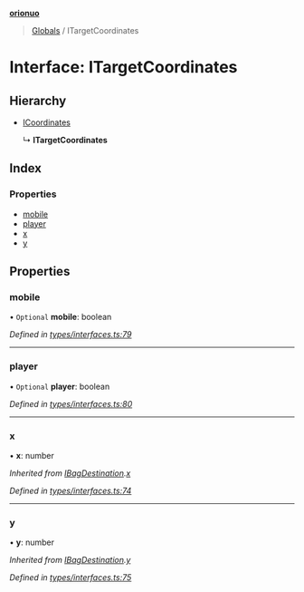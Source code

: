 **[orionuo](../README.md)**

> [Globals](../globals.md) / ITargetCoordinates

# Interface: ITargetCoordinates

## Hierarchy

* [ICoordinates](icoordinates.md)

  ↳ **ITargetCoordinates**

## Index

### Properties

* [mobile](itargetcoordinates.md#mobile)
* [player](itargetcoordinates.md#player)
* [x](itargetcoordinates.md#x)
* [y](itargetcoordinates.md#y)

## Properties

### mobile

• `Optional` **mobile**: boolean

*Defined in [types/interfaces.ts:79](https://github.com/msviha/orionuo/blob/ff1a9e9/src/types/interfaces.ts#L79)*

___

### player

• `Optional` **player**: boolean

*Defined in [types/interfaces.ts:80](https://github.com/msviha/orionuo/blob/ff1a9e9/src/types/interfaces.ts#L80)*

___

### x

•  **x**: number

*Inherited from [IBagDestination](ibagdestination.md).[x](ibagdestination.md#x)*

*Defined in [types/interfaces.ts:74](https://github.com/msviha/orionuo/blob/ff1a9e9/src/types/interfaces.ts#L74)*

___

### y

•  **y**: number

*Inherited from [IBagDestination](ibagdestination.md).[y](ibagdestination.md#y)*

*Defined in [types/interfaces.ts:75](https://github.com/msviha/orionuo/blob/ff1a9e9/src/types/interfaces.ts#L75)*
